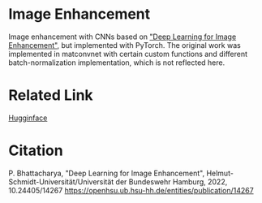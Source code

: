 # Image Enhancement

Image enhancement with CNNs based on ["Deep Learning for Image Enhancement"](https://openhsu.ub.hsu-hh.de/handle/10.24405/14267), but implemented with PyTorch. The original work was implemented in matconvnet with certain custom functions and different batch-normalization implementation, which is not reflected here.

# Related Link

[Hugginface](https://huggingface.co/spaces/Gogol1987/EnhanceImage)

# Citation

P. Bhattacharya, "Deep Learning for Image Enhancement", Helmut-Schmidt-Universität/Universität der Bundeswehr Hamburg, 2022, 10.24405/14267
https://openhsu.ub.hsu-hh.de/entities/publication/14267
